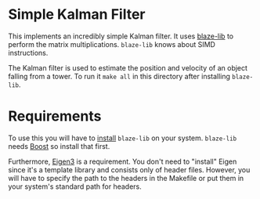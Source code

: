 Simple Kalman Filter
====================

This implements an incredibly simple Kalman filter. It uses [blaze-lib][blaze]
to perform the matrix multiplications. `blaze-lib` knows about SIMD
instructions.

[blaze]: https://code.google.com/p/blaze-lib/

The Kalman filter is used to estimate the position and velocity of an
object falling from a tower. To run it `make all` in this directory after
installing `blaze-lib`.


Requirements
============

To use this you will have to [install][blazeinstall] `blaze-lib` on
your system. `blaze-lib` needs [Boost][boost] so install that first.

Furthermore, [Eigen3][eigen3] is a requirement. You don't need to "install"
Eigen since it's a template library and consists only of header files. However,
you will have to specify the path to the headers in the Makefile or put them in
your system's standard path for headers.

[blazeinstall]: https://code.google.com/p/blaze-lib/wiki/Configuration_and_Installation
[boost]: http://www.boost.org/
[eigen3]: http://eigen.tuxfamily.org/
